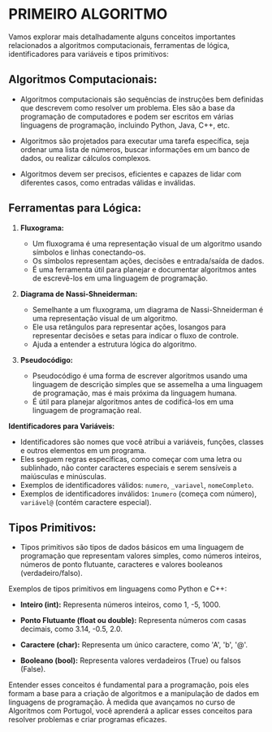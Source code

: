 # PRIMEIRO ALGORITMO
Vamos explorar mais detalhadamente alguns conceitos importantes relacionados a algoritmos computacionais, ferramentas de lógica, identificadores para variáveis e tipos primitivos:

## **Algoritmos Computacionais:**
- Algoritmos computacionais são sequências de instruções bem definidas que descrevem como resolver um problema. Eles são a base da programação de computadores e podem ser escritos em várias linguagens de programação, incluindo Python, Java, C++, etc.

- Algoritmos são projetados para executar uma tarefa específica, seja ordenar uma lista de números, buscar informações em um banco de dados, ou realizar cálculos complexos.

- Algoritmos devem ser precisos, eficientes e capazes de lidar com diferentes casos, como entradas válidas e inválidas.

## **Ferramentas para Lógica:**

1. **Fluxograma:**
   - Um fluxograma é uma representação visual de um algoritmo usando símbolos e linhas conectando-os.
   - Os símbolos representam ações, decisões e entrada/saída de dados.
   - É uma ferramenta útil para planejar e documentar algoritmos antes de escrevê-los em uma linguagem de programação.

2. **Diagrama de Nassi-Shneiderman:**
   - Semelhante a um fluxograma, um diagrama de Nassi-Shneiderman é uma representação visual de um algoritmo.
   - Ele usa retângulos para representar ações, losangos para representar decisões e setas para indicar o fluxo de controle.
   - Ajuda a entender a estrutura lógica do algoritmo.

3. **Pseudocódigo:**
   - Pseudocódigo é uma forma de escrever algoritmos usando uma linguagem de descrição simples que se assemelha a uma linguagem de programação, mas é mais próxima da linguagem humana.
   - É útil para planejar algoritmos antes de codificá-los em uma linguagem de programação real.

**Identificadores para Variáveis:**

- Identificadores são nomes que você atribui a variáveis, funções, classes e outros elementos em um programa.
- Eles seguem regras específicas, como começar com uma letra ou sublinhado, não conter caracteres especiais e serem sensíveis a maiúsculas e minúsculas.
- Exemplos de identificadores válidos: `numero`, `_variavel`, `nomeCompleto`.
- Exemplos de identificadores inválidos: `1numero` (começa com número), `variável@` (contém caractere especial).

## **Tipos Primitivos:**

- Tipos primitivos são tipos de dados básicos em uma linguagem de programação que representam valores simples, como números inteiros, números de ponto flutuante, caracteres e valores booleanos (verdadeiro/falso).

Exemplos de tipos primitivos em linguagens como Python e C++:

- **Inteiro (int):** Representa números inteiros, como 1, -5, 1000.

- **Ponto Flutuante (float ou double):** Representa números com casas decimais, como 3.14, -0.5, 2.0.

- **Caractere (char):** Representa um único caractere, como 'A', 'b', '@'.

- **Booleano (bool):** Representa valores verdadeiros (True) ou falsos (False).

Entender esses conceitos é fundamental para a programação, pois eles formam a base para a criação de algoritmos e a manipulação de dados em linguagens de programação. À medida que avançamos no curso de Algoritmos com Portugol, você aprenderá a aplicar esses conceitos para resolver problemas e criar programas eficazes.